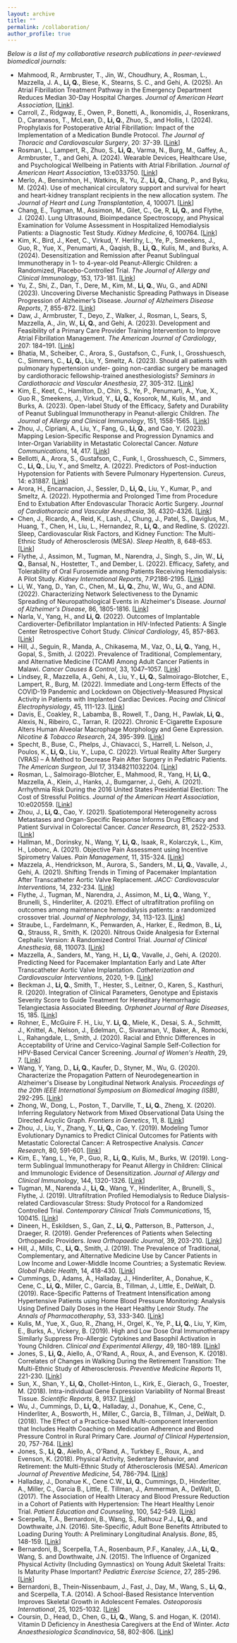 ```yaml
---
layout: archive
title: ""
permalink: /collaboration/
author_profile: true
---
```


_Below is a list of my collaborative research publications in peer-reviewed biomedical journals:_
-   Mahmood, R., Armbruster, T., Jin, W., Choudhury, A., Rosman, L., Mazzella, J. A., **Li, Q.**, Biese, K., Stearns, S. C.,
    and Gehi, A. (2025). An Atrial Fibrillation Treatment Pathway in the Emergency Department Reduces Median 30-Day Hospital
    Charges. _Journal of American Heart Association_, [[Link](https://www.ahajournals.org/doi/10.1161/JAHA.124.038756)].
-   Carroll, Z., Ridgway, E., Owen, P., Bonetti, A., Ikonomidis, J., Rosenkrans, D., Caranasos, T., McLean, D., **Li, Q.**,
    Zhuo, S., and Hollis, I. (2024). Prophylaxis for Postoperative Atrial Fibrillation: Impact of the
    Implementation of a Medication Bundle Protocol. _The Journal of Thoracic and Cardiovascular Surgery_, 20:
    37-39. [[Link](https://www.jtcvsopen.org/action/showPdf?pii=S2666-2736%2824%2900159-1)]
-   Rosman, L., Lampert, R., Zhuo, S., **Li, Q.**, Varma, N., Burg, M., Gaffey, A., Armbruster, T., and Gehi,
    A. (2024). Wearable Devices, Healthcare Use, and Psychological Wellbeing in Patients with Atrial Fibrillation. _Journal
    of American Heart Association_, 13:e033750. [[Link](https://www.ahajournals.org/doi/10.1161/JAHA.123.033750)]
-   Merlo, A., Bensimhon, H., Watkins, R., Yu, Z., **Li, Q.**, Chang, P., and Byku, M. (2024). Use of mechanical circulatory
    support and survival for heart and heart-kidney transplant recipients in the new allocation system. <span
    class="underline">*The Journal of Heart and Lung Transplantation*</span>,
    4, 100071. [[Link](https://www.jhltopen.org/article/S2950-1334(24)00020-X/fulltext)]
-   Chang, E., Tugman, M., Assimon, M., Gilet, C., Ge, R, **Li, Q.**, and Flythe, J. (2024). Lung Ultrasound, Bioimpedance
    Spectroscopy, and Physical Examination for Volume Assessment in Hospitalized Hemodialysis Patients: a Diagnostic Test
    Study. <span class="underline">*Kidney Medicine*</span>,
    6, 100764. [[Link](https://www.kidneymedicinejournal.org/article/S2590-0595(23)00182-6/fulltext)]
-   Kim, K., Bird, J., Keet, C., Virkud, Y. Herlihy, L., Ye, P., Smeekens, J., Guo, R., Yue, X., Penumarti, A., Qaqish, B.,
    **Li, Q.**, Kulis, M., and Burks, A. (2024). Desensitization and Remission after Peanut Sublingual Immunotherapy in 1-
    to 4-year-old Peanut-Allergic Children: a Randomized, Placebo-Controlled Trial. <span class="underline">*The Journal of
    Allergy and Clinical Immunology*</span>,
    153, 173-181. [[Link](https://www.jacionline.org/article/S0091-6749(23)01116-8/fulltext)]
-   Yu, Z., Shi, Z., Dan, T., Dere, M., Kim, M., **Li, Q.**, Wu, G., and ADNI (2023). Uncovering Diverse Mechanistic Spreading
    Pathways in Disease Progression of Alzheimer’s Disease. <span class="underline">*Journal of Alzheimers Disease Reports*</span>, 7, 855-872. [[Link](https://www.ncbi.nlm.nih.gov/pmc/articles/PMC10473126/)]
-   Daw, J., Armbruster, T., Deyo, Z., Walker, J., Rosman, L, Sears, S, Mazzella, A., Jin, W., **Li, Q.**, and Gehi,
    A. (2023). Development and Feasibility of a Primary Care Provider Training Intervention to Improve Atrial Fibrillation
    Management. <span class="underline">*The American Journal of Cardiology*</span>, 207: 184&#x2013;191. [[Link](https://www.ajconline.org/article/S0002-9149(23)00962-1/fulltext)]
-   Bhatia, M., Scheiber, C., Arora, S., Gustafson, C., Funk, I., Grosshuesch, C., Simmers, C., **Li, Q.**, Liu, Y, Smeltz,
    A. (2023). Should all patients with pulmonary hypertension under- going non-cardiac surgery be managed by
    cardiothoracic fellowship-trained anesthesiologists? <span class="underline">*Seminars in Cardiothoracic and Vascular Anesthesia*</span>, 27, 305-312. [[Link](https://journals.sagepub.com/doi/full/10.1177/10892532231203128)]
-   Kim, E., Keet, C., Hamilton, D., Chin, S., Ye, P., Penumarti, A., Yue, X., Guo R., Smeekens, J., Virkud, Y., **Li, Q.**,
    Kosorok, M., Kulis, M., and Burks, A. (2023). Open-label Study of the Efficacy, Safety and Durability of Peanut
    Sublingual Immunotherapy in Peanut-allergic Children. <span class="underline">*The Journal of Allergy and Clinical Immunology*</span>,
    151, 1558-1565. [[Link](https://www.jacionline.org/article/S0091-6749(23)00218-X/fulltext)]
-   Zhou, J., Cipriani, A., Liu, Y., Fang, G., **Li, Q.**, and Cao, Y. (2023). Mapping Lesion-Specific Response and Progression
    Dynamics and Inter-Organ Variability in Metastatic Colorectal Cancer. <span class="underline">*Nature Communications*</span>, 14, 417. [[Link](https://www.nature.com/articles/s41467-023-36121-y)]
-   Bellotti, A., Arora, S., Gustafson, C., Funk, I., Grosshuesch, C., Simmers, C., **Li, Q.**, Liu, Y., and Smeltz,
    A. (2022). Predictors of Post-induction Hypotension for Patients with Severe Pulmonary Hypertension. <span class="underline">*Cureus*</span>, 14:
    e31887. [[Link](https://www.cureus.com/articles/123223-predictors-of-post-induction-hypotension-for-patients-with-pulmonary-hypertension?utm_medium=email&utm_source=transaction)]
-   Arora, H., Encarnacion, J., Sessler, D., **Li, Q.**, Liu, Y., Kumar, P., and Smeltz, A. (2022). Hypothermia and Prolonged
    Time from Procedure End to Extubation After Endovascular Thoracic Aortic Surgery. <span class="underline">*Journal of Cardiothoracic and Vascular
    Anesthesia*</span>, 36, 4320-4326. [[Link](https://www.sciencedirect.com/science/article/abs/pii/S1053077022007042?CMX_ID=&SIS_ID=&dgcid=STMJ_AUTH_SERV_PUBLISHED&utm_acid=92979848&utm_campaign=STMJ_AUTH_SERV_PUBLISHED&utm_in=DM295873&utm_medium=email&utm_source=AC_)]
-   Chen, J., Ricardo, A., Reid, K., Lash, J., Chung, J., Patel, S., Daviglus, M., Huang, T., Chen, H., Liu, L., Hernandez,
    R., **Li, Q.**, and Redline, S. (2022). Sleep, Cardiovascular Risk Factors, and Kidney Function: The Multi-Ethnic Study of
    Atherosclerosis (MESA). <span class="underline">*Sleep Health*</span>, 8, 648-653. [[Link](https://www.sciencedirect.com/science/article/abs/pii/S2352721822001449?via%3Dihub)]
-   Flythe, J., Assimon, M., Tugman, M., Narendra, J., Singh, S., Jin, W., **Li, Q.**, Bansal, N.,
    Hostetter, T., and Dember, L. (2022). Efficacy, Safety, and Tolerability of Oral Furosemide among Patients Receiving
    Hemodialysis: A Pilot Study. <span class="underline">*Kidney International Reports*</span>, 7:P2186-2195. [[Link](https://www.kireports.org/article/S2468-0249(22)01501-7/fulltext)]
-   Li, W., Yang, D., Yan, C., Chen, M., **Li, Q.**, Zhu, W., Wu, G., and ADNI. (2022). Characterizing Network Selectiveness to
    the Dynamic Spreading of Neuropathological Events in Alzheimer's Disease. <span class="underline">*Journal of Alzheimer's Disease*</span>,
    86, 1805-1816. [[Link](https://content.iospress.com/articles/journal-of-alzheimers-disease/jad215596)]
-   Narla, V., Yang, H., and **Li, Q.** (2022). Outcomes of Implantable Cardioverter-Defibrillator Implantation in
    HIV-Infected Patients: A Single Center Retrospective Cohort Study. <span class="underline">*Clinical Cardiology*</span>, 45, 857-863. [[Link](https://onlinelibrary.wiley.com/doi/10.1002/clc.23868?af=R)]
-   Hill, J., Seguin, R., Manda, A., Chikasema, M., Vaz, O., **Li, Q.**, Yang, H., Gopal, S., Smith, J. (2022). Prevalence of
    Traditional, Complementary, and Alternative Medicine (TCAM) Among Adult Cancer Patients in Malawi. <span class="underline">*Cancer Causes &
    Control*</span>, 33, 1047–1057. [[Link](https://link.springer.com/article/10.1007/s10552-022-01563-0)]
-   Lindsey, R., Mazzella, A., Gehi, A., Liu, Y., **Li, Q.**, Salmoirago-Blotcher, E., Lampert, R., Burg, M. (2022). Immediate
    and Long-term Effects of the COVID-19 Pandemic and Lockdown on Objectively-Measured Physical Activity in Patients with
    Implanted Cardiac Devices. <span class="underline">*Pacing and Clinical Electrophysiology*</span>, 45, 111-123. [[Link](https://onlinelibrary.wiley.com/doi/10.1111/pace.14409)]
-   Davis, E., Coakley, R., Labamba, B., Rowell, T., Dang, H., Pawlak, **Li, Q.**, Alexis, N., Ribeiro, C., Tarran,
    R. (2022). Chronic E-Cigarette Exposure Alters Human Alveolar Macrophage Morphology and Gene Expression. <span class="underline">*Nicotine &
    Tobacco Research*</span>, 24, 395-399. [[Link](https://academic.oup.com/ntr/article-abstract/24/3/395/6370121?redirectedFrom=fulltext)]
-   Specht, B., Buse, C., Phelps, J., Chiavacci, S., Harrell, L. Nelson, J., Poulos, K., **Li, Q.**, Liu, Y., Lupa,
    C. (2022). Virtual Reality After Surgery (VRAS) &#x2013; A Method to Decrease Pain After Surgery in Pediatric Patients. <span class="underline">*The
    American Surgeon*</span>, Jul 17, 31348211032204. [[Link](https://journals.sagepub.com/doi/10.1177/00031348211032204?url_ver=Z39.88-2003&rfr_id=ori:rid:crossref.org&rfr_dat=cr_pub%20%200pubmed)]
-   Rosman, L., Salmoirago-Blotcher, E., Mahmood, R., Yang, H, **Li, Q.**, Mazzella, A., Klein, J., Hanks, J., Bumgarner, J.,
    Gehi, A. (2021). Arrhythmia Risk During the 2016 United States Presidential Election: The Cost of Stressful
    Politics. <span class="underline">*Journal of the American Heart Association*</span>, 10:e020559. [[Link](https://www.ahajournals.org/doi/full/10.1161/JAHA.120.020559)]
-   Zhou, J., **Li, Q.**, Cao, Y. (2021). Spatiotemporal Heterogeneity across Metastases and Organ-Specific Response Informs
    Drug Efficacy and Patient Survival in Colorectal Cancer. <span class="underline">*Cancer Research*</span>, 81, 2522-2533. [[Link](https://pubmed.ncbi.nlm.nih.gov/33589516/)]
-   Hallman, M., Dorinsky, N., Wang, Y, **Li, Q.**, Isaak, R., Kolarczyk, L., Kim, H., Lobonc,
    A. (2021). Objective Pain Assessment using Incentive Spirometry Values. <span class="underline">*Pain Management*</span>, 11, 315-324. [[Link](https://www.futuremedicine.com/doi/10.2217/pmt-2020-0080)]
-   Mazzela, A., Hendrickson, M., Aurora, S., Sanders, M., **Li, Q.**, Vavalle, J., Gehi, A. (2021). Shifting Trends
    in Timing of Pacemaker Implantation After Transcatheter Aortic Valve Replacement. <span class="underline">*JACC: Cardiovascular
    Interventions*</span>, 14, 232-234. [[Link](https://www.jacc.org/doi/10.1016/j.jcin.2020.09.034)]
-   Flythe, J., Tugman, M., Narendra, J., Assimon, M., **Li, Q.**, Wang, Y., Brunelli, S., Hinderliter, A. (2021). Effect of
    ultrafiltration profiling on outcomes among maintenance hemodialysis patients: a randomized crossover trial. <span class="underline">*Journal
    of Nephrology*</span>, 34, 113-123. [[Link](https://pubmed.ncbi.nlm.nih.gov/32975783/)]
-   Straube, L., Fardelmann, K., Penwarden, A., Harker, E., Redmon, B., **Li, Q.**, Strauss, R., Smith,
    K. (2020). Nitrous Oxide Analgesia for External Cephalic Version: A Randomized Control Trial. <span class="underline">*Journal of Clinical
    Anesthesia*</span>, 68, 110073. [[Link](https://pubmed.ncbi.nlm.nih.gov/33017784/)]
-   Mazzella, A., Sanders, M., Yang, H., **Li, Q.**, Vavalle, J., Gehi, A. (2020). Predicting Need
    for Pacemaker Implantation Early and Late After Transcatheter Aortic Valve Implantation. <span class="underline">*Catheterization and
    Cardiovascular Interventions*</span>, 2020, 1-9. [[Link](https://onlinelibrary.wiley.com/doi/abs/10.1002/ccd.29239)]
-   Beckman J., **Li, Q.**, Smith, T., Hester, S., Leitner, O., Karen, S., Kasthuri, R. (2020). Integration of Clinical
    Parameters, Genotype and Epistaxis Severity Score to Guide Treatment for Hereditary Hemorrhagic Telangiectasia
    Associated Bleeding. <span class="underline">*Orphanet Journal of Rare Diseases*</span>, 15, 185. [[Link](https://ojrd.biomedcentral.com/articles/10.1186/s13023-020-01453-1)]
-   Rohner, E., McGuire F. H., Liu, Y. **Li, Q.**, Miele, K., Desai, S. A., Schmitt, J., Knittel, A., Nelson, J., Edelman, C.,
    Sivaraman, V., Baker, A., Romocki, L., Rahangdale, L., Smith, J. (2020). Racial and Ethnic Differences in Acceptability
    of Urine and Cervico-Vaginal Sample Self-Collection for HPV-Based Cervical Cancer Screening.  <span class="underline">*Journal of Women's
    Health*</span>, 29, 7. [[Link](https://pubmed.ncbi.nlm.nih.gov/32212991/)]
-   Wang, Y, Yang, D., **Li, Q.**, Kaufer, D., Styner, M., Wu, G. (2020). Characterize the Propagation Pattern of
    Neurodegeneartion in Alzheimer's Disease by Longitudinal Network Analysis. <span class="underline">*Proceedings of the 20th IEEE International
    Symposium on Biomedical Imaging (ISBI)*</span>, 292-295. [[Link](https://ieeexplore.ieee.org/document/9098513)]
-   Zhong, W., Dong, L., Poston, T., Darville, T., **Li, Q.**, Zheng, X. (2020). Inferring Regulatory Network from Mixed
    Observational Data Using the Directed Acyclic Graph. <span class="underline">*Frontiers in Genetics*</span>, 11, 8. [[Link](https://www.frontiersin.org/articles/10.3389/fgene.2020.00008/full)]
-   Zhou, J., Liu, Y., Zhang, Y., **Li, Q.**, Cao, Y. (2019). Modeling Tumor Evolutionary Dynamics to Predict Clinical
    Outcomes for Patients with Metastatic Colorectal Cancer: A Retrospective Analysis. <span class="underline">*Cancer Research*</span>, 80, 591-601. [[link](https://cancerres.aacrjournals.org/content/early/2019/11/01/0008-5472.CAN-19-1940)]
-   Kim, E., Yang, L., Ye, P., Guo, R., **Li, Q.**, Kulis, M., Burks, W. (2019). Long-term Sublingual Immunotherapy for
    Peanut Allergy in Children: Clinical and Immunologic Evidence of Desensitization. <span class="underline">*Journal of Allergy and Clinical
    Immunology*</span>, 144, 1320-1326. [[Link](https://www.ncbi.nlm.nih.gov/pubmed/31493887)]
-   Tugman, M., Narenda J., **Li, Q.**, Wang, Y., Hinderliter, A., Brunelli, S., Flythe, J. (2019). Ultrafiltration Profiled
    Hemodialysis to Reduce Dialysis-related Cardiovascular Stress: Study Protocol for a Randomized Controlled
    Trial. <span class="underline">*Contemporary Clinical Trials Communications*</span>, 15, 100415. [[Link](https://www.ncbi.nlm.nih.gov/pubmed/31372573)]
-   Dineen, H., Eskildsen, S., Gan, Z., **Li, Q.**, Patterson, B., Patterson, J., Draeger, R. (2019). Gender Preferences of
    Patients when Selecting Orthopaedic Providers. <span class="underline">*Iowa Orthopaedic Journal*</span>, 39, 203-210. [[Link](https://www.ncbi.nlm.nih.gov/pubmed/31413695)]
-   Hill, J., Mills, C., **Li, Q.**, Smith, J. (2019). The Prevalence of Traditional, Complementary, and Alternative Medicine
    Use by Cancer Patients in Low Income and Lower-Middle Income Countries; a Systematic Review. <span class="underline">*Global Public Health*</span>,
    14, 418-430. [[Link](https://www.tandfonline.com/doi/full/10.1080/17441692.2018.1534254)]
-   Cummings, D., Adams, A., Halladay, J., Hinderliter, A., Donahue, K., Cene, C., **Li, Q.**, Miller, C., Garcia, B.,
    Tillman, J., Little, E., DeWalt, D. (2019). Race-Specific Patterns of Treatment Intensification among Hypertensive
    Patients using Home Blood Pressure Monitoring: Analysis Using Defined Daily Doses in the Heart Healthy Lenoir
    Study. <span class="underline">*The Annals of Pharmacotheraphy*</span>, 53, 333-340. [[Link](http://journals.sagepub.com/doi/full/10.1177/1060028018806001)]
-   Kulis, M., Yue, X., Guo, R., Zhang, H., Orgel, K., Ye, P., **Li, Q.**, Liu, Y, Kim, E., Burks,
    A., Vickery, B. (2019). High and Low Dose Oral Immunotherapy Similarly Suppress Pro-Allergic Cytokines and Basophil
    Activation in Young Children. <span class="underline">*Clinical and Experimental Allergy*</span>, 49, 180-189. [[Link](https://www.ncbi.nlm.nih.gov/pubmed/30126028)]
-   Jones, S., **Li, Q.**, Aiello, A., O'Rand, A., Roux, A., and Evenson, K. (2018). Correlates of Changes in Walking
    During the Retirement Transition: The Multi-Ethnic Study of Atherosclerosis. <span class="underline">*Preventive Medicine Reports*</span>
    11, 221-230. [[Link](https://www.sciencedirect.com/science/article/pii/S2211335518301153?via%253Dihub)]
-   Sun, X., Shan, Y., **Li, Q.**, Chollet-Hinton, L., Kirk, E., Gierach, G., Troester, M.
    (2018). Intra-individual Gene Expression Variability of Normal Breast Tissue. <span class="underline">*Scientific Reports*</span>, 8, 9137. [[Link](https://www.ncbi.nlm.nih.gov/pubmed/29904148)]
-   Wu, J., Cummings, D., **Li, Q.**, Halladay, J., Donahue, K., Cene, C., Hinderliter, A., Bosworth, H., Miller, C.,
    Garcia, B., Tillman, J., DeWalt, D. (2018). The Effect of a Practice-based Multi-component Intervention that Includes
    Health Coaching on Medication Adherence and Blood Pressure Control in Rural Primary Care. <span class="underline">*Journal of Clinical Hypertension*</span>, 20, 757-764. [[Link](https://www.ncbi.nlm.nih.gov/pubmed/29577574)]
-   Jones, S., **Li, Q.**, Aiello, A., O'Rand, A., Turkbey E., Roux, A., and Evenson, K. (2018). Physical Activity,
    Sedentary Behavior, and Retirement: the Multi-Ethnic Study of Atherosclerosis (MESA). <span class="underline">*American Journal of Preventive Medicine*</span>, 54, 786-794. [[Link](https://www.ncbi.nlm.nih.gov/pubmed/?term=Physical+Activity%252C+Sedentary+Behavior%252C+and+Retirement%253A+The+Multi-Ethnic+Study+of+Atherosclerosis)]
-   Halladay, J., Donahue K., Cene C.W., **Li, Q.**, Cummings, D., Hinderliter, A.,
    Miller, C., Garcia B., Little, E. Tillman, J., Ammerman, A., DeWalt,
    D. (2017). The Association of Health Literacy and Blood Pressure Reduction in a
    Cohort of Patients with Hypertension: The Heart Healthy Lenoir Trial. <span class="underline">*Patient  Education and Counseling*</span>, 100, 542-549. [[Link](https://www.ncbi.nlm.nih.gov/pubmed/?term%3DThe%2BAssociation%2Bof%2BHealth%2BLiteracy%2Band%2BBlood%2BPressure%2BReduction%2Bin%2Ba%2BCohort%2Bof%2BPatients%2Bwith%2BHypertension%253A%2BThe%2BHeart%2BHealthy%2BLenoir%2BTrial)]
-   Scerpella, T.A., Bernardoni, B., Wang, S., Rathouz P.J., **Li, Q.**, and Dowthwaite,
    J.N. (2016). Site-Specific, Adult Bone Benefits Attributed to Loading During Youth: A Preliminary
    Longitudinal Analysis. <span class="underline">*Bone*</span>, 85, 148-159. [[Link](http://www.ncbi.nlm.nih.gov/pubmed/26826335)]
-   Bernardoni, B., Scerpella, T.A., Rosenbaum, P.F., Kanaley, J.A., **Li, Q.**, Wang, S. and Dowthwaite,
    J.N. (2015). The Influence of Organized Physical Activity (Including Gymnastics) on Young Adult Skeletal
    Traits: Is Maturity Phase Important? <span class="underline">*Pediatric Exercise Science*</span>, 27, 285-296. [[Link](http://www.ncbi.nlm.nih.gov/pubmed/25386845)]
-   Bernardoni, B., Thein-Nissenbaum, J., Fast, J., Day, M., Wang, S., **Li, Q.**,
    and Scerpella, T.A. (2014). A School-Based Resistance Intervention Improves
    Skeletal Growth in Adolescent Females. <span class="underline">*Osteoporosis International*</span>,
    25, 1025-1032. [[Link](http://www.ncbi.nlm.nih.gov/pubmed/24114402)]
-   Coursin, D., Head, D., Chen, G., **Li, Q.**, Wang, S. and Hogan, K. (2014). Vitamin D Deficiency in Anesthesia
    Caregivers at the End of Winter. <span class="underline">*Acta Anaesthesiologica Scandinavica*</span>,
    58, 802-806. [[Link](http://www.ncbi.nlm.nih.gov/pubmed/25040952)]

